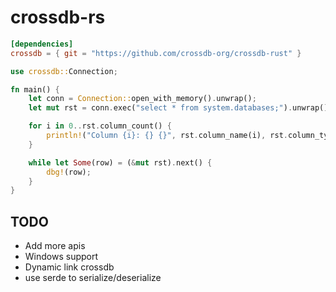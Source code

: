 # crossdb-rs

```toml
[dependencies]
crossdb = { git = "https://github.com/crossdb-org/crossdb-rust" }
```

```rs
use crossdb::Connection;

fn main() {
    let conn = Connection::open_with_memory().unwrap();
    let mut rst = conn.exec("select * from system.databases;").unwrap();

    for i in 0..rst.column_count() {
        println!("Column {i}: {} {}", rst.column_name(i), rst.column_type(i));
    }

    while let Some(row) = (&mut rst).next() {
        dbg!(row);
    }
}
```

## TODO
* Add more apis
* Windows support
* Dynamic link crossdb
* use serde to serialize/deserialize
